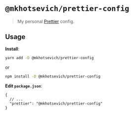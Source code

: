 # `@mkhotsevich/prettier-config`

> My personal [Prettier](https://prettier.io) config.

## Usage

**Install**:

```bash
yarn add -D @mkhotsevich/prettier-config
```

or

```bash
npm install -D @mkhotsevich/prettier-config
```

**Edit `package.json`**:

```jsonc
{
  // ...
  "prettier": "@mkhotsevich/prettier-config"
}
```
